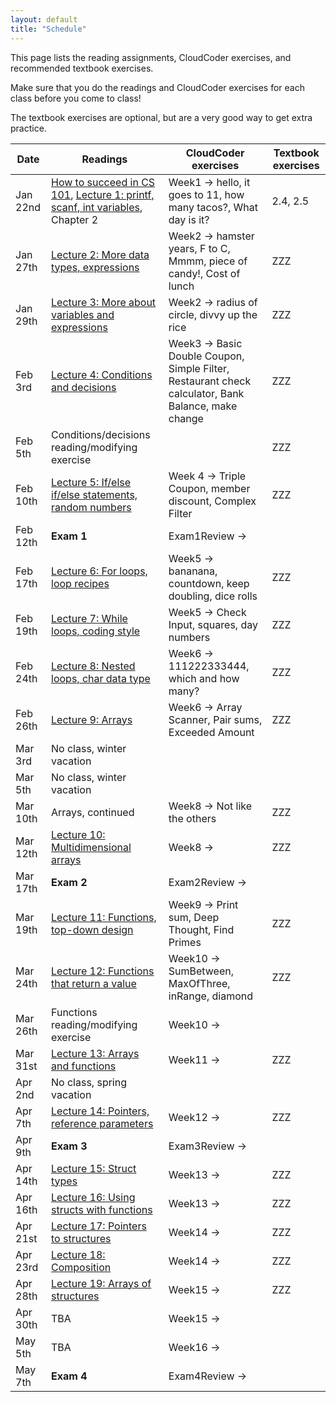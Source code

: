 ```yaml
---
layout: default
title: "Schedule"
---
```


This page lists the reading assignments, CloudCoder exercises, and recommended textbook exercises.

Make sure that you do the readings and CloudCoder exercises for each class before you come to class!

The textbook exercises are optional, but are a very good way to get extra practice.

Date | Readings | CloudCoder exercises | Textbook exercises
---- | -------- | -------------------- | ------------------
Jan 22nd | [How to succeed in CS 101](success.html), [Lecture 1: printf, scanf, int variables](lectures/lecture01.html), Chapter 2 | Week1 &rarr; hello, it goes to 11, how many tacos?, What day is it? | 2.4, 2.5
Jan 27th | [Lecture 2: More data types, expressions](lectures/lecture02.html) | Week2 &rarr; hamster years, F to C, Mmmm, piece of candy!, Cost of lunch | ZZZ
Jan 29th | [Lecture 3: More about variables and expressions](lectures/lecture03.html) | Week2 &rarr; radius of circle, divvy up the rice | ZZZ
Feb 3rd | [Lecture 4: Conditions and decisions](lectures/lecture04.html) | Week3 &rarr; Basic Double Coupon, Simple Filter, Restaurant check calculator, Bank Balance, make change | ZZZ
Feb 5th | Conditions/decisions reading/modifying exercise | &nbsp; | ZZZ
Feb 10th | [Lecture 5: If/else if/else statements, random numbers](lectures/lecture05.html) | Week 4 &rarr; Triple Coupon, member discount, Complex Filter | ZZZ
Feb 12th | **Exam 1** | Exam1Review &rarr;
Feb 17th | [Lecture 6: For loops, loop recipes](lectures/lecture06.html) | Week5 &rarr; bananana, countdown, keep doubling, dice rolls | ZZZ
Feb 19th | [Lecture 7: While loops, coding style](lectures/lecture07.html) | Week5 &rarr; Check Input, squares, day numbers | ZZZ
Feb 24th | [Lecture 8: Nested loops, char data type](lectures/lecture08.html) | Week6 &rarr; 111222333444, which and how many? | ZZZ
Feb 26th | [Lecture 9: Arrays](lectures/lecture09.html) | Week6 &rarr; Array Scanner, Pair sums, Exceeded Amount | ZZZ
Mar 3rd | No class, winter vacation | &nbsp; | &nbsp;
Mar 5th | No class, winter vacation | &nbsp; | &nbsp;
Mar 10th | Arrays, continued | Week8 &rarr; Not like the others | ZZZ
Mar 12th | [Lecture 10: Multidimensional arrays](lectures/lecture10.html) | Week8 &rarr;  | ZZZ
Mar 17th | **Exam 2** | Exam2Review &rarr;
Mar 19th | [Lecture 11: Functions, top-down design](lectures/lecture11.html) | Week9 &rarr;  Print sum, Deep Thought, Find Primes | ZZZ
Mar 24th | [Lecture 12: Functions that return a value](lectures/lecture12.html) | Week10 &rarr; SumBetween, MaxOfThree, inRange, diamond | ZZZ
Mar 26th | Functions reading/modifying exercise | Week10 &rarr; | &nbsp;
Mar 31st | [Lecture 13: Arrays and functions](lectures/lecture13.html) | Week11 &rarr; | ZZZ
Apr 2nd | No class, spring vacation | &nbsp; | &nbsp;
Apr 7th | [Lecture 14: Pointers, reference parameters](lectures/lecture14.html) | Week12 &rarr; | ZZZ
Apr 9th | **Exam 3** | Exam3Review &rarr; | &nbsp;
Apr 14th | [Lecture 15: Struct types](lectures/lecture15.html) | Week13 &rarr; | ZZZ
Apr 16th | [Lecture 16: Using structs with functions](lectures/lecture16.html) | Week13 &rarr; | ZZZ
Apr 21st | [Lecture 17: Pointers to structures](lectures/lecture17.html) | Week14 &rarr; | ZZZ
Apr 23rd | [Lecture 18: Composition](lectures/lecture18.html) | Week14 &rarr; | ZZZ
Apr 28th | [Lecture 19: Arrays of structures](lectures/lecture19.html) | Week15 &rarr; | ZZZ
Apr 30th | TBA | Week15 &rarr; | &nbsp;
May 5th | TBA | Week16 &rarr; | &nbsp;
May 7th | **Exam 4** | Exam4Review &rarr; | &nbsp;
